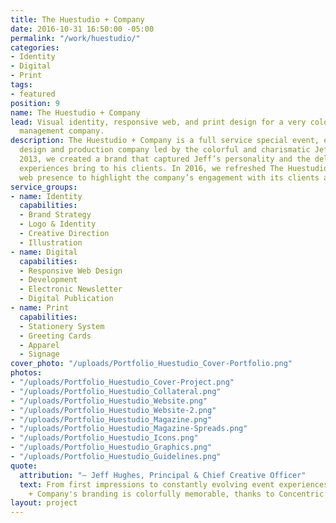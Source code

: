 ```yaml
---
title: The Huestudio + Company
date: 2016-10-31 16:50:00 -05:00
permalink: "/work/huestudio/"
categories:
- Identity
- Digital
- Print
tags:
- featured
position: 9
name: The Huestudio + Company
lead: Visual identity, responsive web, and print design for a very colorful event
  management company.
description: The Huestudio + Company is a full service special event, experiential
  design and production company led by the colorful and charismatic Jeff Hughes. In
  2013, we created a brand that captured Jeff’s personality and the delight his event
  experiences bring to his clients. In 2016, we refreshed The Huestudio + Company
  web presence to highlight the company’s engagement with its clients and its community.
service_groups:
- name: Identity
  capabilities:
  - Brand Strategy
  - Logo & Identity
  - Creative Direction
  - Illustration
- name: Digital
  capabilities:
  - Responsive Web Design
  - Development
  - Electronic Newsletter
  - Digital Publication
- name: Print
  capabilities:
  - Stationery System
  - Greeting Cards
  - Apparel
  - Signage
cover_photo: "/uploads/Portfolio_Huestudio_Cover-Portfolio.png"
photos:
- "/uploads/Portfolio_Huestudio_Cover-Project.png"
- "/uploads/Portfolio_Huestudio_Collateral.png"
- "/uploads/Portfolio_Huestudio_Website.png"
- "/uploads/Portfolio_Huestudio_Website-2.png"
- "/uploads/Portfolio_Huestudio_Magazine.png"
- "/uploads/Portfolio_Huestudio_Magazine-Spreads.png"
- "/uploads/Portfolio_Huestudio_Icons.png"
- "/uploads/Portfolio_Huestudio_Graphics.png"
- "/uploads/Portfolio_Huestudio_Guidelines.png"
quote:
  attribution: "– Jeff Hughes, Principal & Chief Creative Officer"
  text: From first impressions to constantly evolving event experiences, The Huestudio
    + Company's branding is colorfully memorable, thanks to Concentric Design!
layout: project
---
```


